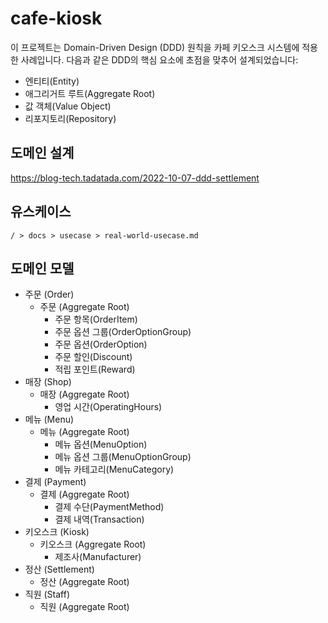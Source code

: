 # cafe-kiosk

이 프로젝트는 Domain-Driven Design (DDD) 원칙을 카페 키오스크 시스템에 적용한 사례입니다.
다음과 같은 DDD의 핵심 요소에 초점을 맞추어 설계되었습니다:

- 엔티티(Entity)
- 애그리거트 루트(Aggregate Root)
- 값 객체(Value Object)
- 리포지토리(Repository)

## 도메인 설계

https://blog-tech.tadatada.com/2022-10-07-ddd-settlement

## 유스케이스

```
/ > docs > usecase > real-world-usecase.md
```


## 도메인 모델
- 주문 (Order)
  - 주문 (Aggregate Root)
    - 주문 항목(OrderItem)
    - 주문 옵션 그룹(OrderOptionGroup)
    - 주문 옵션(OrderOption)
    - 주문 할인(Discount)
    - 적립 포인트(Reward)
- 매장 (Shop)
  - 매장 (Aggregate Root)
    - 영업 시간(OperatingHours)
- 메뉴 (Menu)
  - 메뉴 (Aggregate Root)
    - 메뉴 옵션(MenuOption)
    - 메뉴 옵션 그룹(MenuOptionGroup)
    - 메뉴 카테고리(MenuCategory)
- 결제 (Payment)
  - 결제 (Aggregate Root)
    - 결제 수단(PaymentMethod)
    - 결제 내역(Transaction)
- 키오스크 (Kiosk)
  - 키오스크 (Aggregate Root)
    - 제조사(Manufacturer)
- 정산 (Settlement)
  - 정산 (Aggregate Root)
- 직원 (Staff)
  - 직원 (Aggregate Root)
